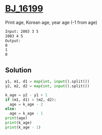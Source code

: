 # [BJ_16199](https://acmicpc.net/problem/16199)

Print age, Korean age, year age (-1 from age)

```txt
Input: 2003 3 5
2003 4 5
Output:
0
1
0
```

## Solution

```py
y1, m1, d1 = map(int, input().split())
y2, m2, d2 = map(int, input().split())

k_age = y2 - y1 + 1
if (m1, d1) > (m2, d2):
  age = k_age - 2
else:
  age = k_age - 1
print(age)
print(k_age)
print(k_age - 1)
```
